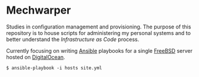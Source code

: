 # Mechwarper

Studies in configuration management and provisioning. The purpose of
this repository is to house scripts for administering my personal
systems and to better understand the _Infrastructure as Code_ process.

Currently focusing on writing [Ansible](https://www.ansible.com)
playbooks for a single [FreeBSD](https://www.freebsd.org) server hosted
on [DigitalOcean](https://m.do.co/c/19d9dc066fc3).

    $ ansible-playbook -i hosts site.yml
